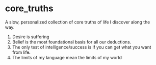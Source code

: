 # core_truths
A slow, personalized collection of core truths of life I discover along the way.

1. Desire is suffering
2. Belief is the most foundational basis for all our deductions.
3. The only test of intelligence/success is if you can get what you want from life.
4. The limits of my language mean the limits of my world
